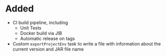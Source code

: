# Added
- CI build pipeline, including
  - Unit Tests
  - Docker build via JIB
  - Automatic release on tags
- Custom `exportProjectEnv` task to write a file with information about the current version and JAR file name
